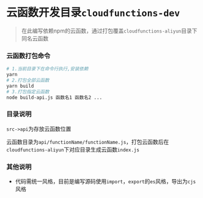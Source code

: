# 云函数开发目录`cloudfunctions-dev`

> 在此编写依赖npm的云函数，通过打包覆盖`cloudfunctions-aliyun`目录下同名云函数

### 云函数打包命令

```bash
# 1.当前目录下在命令行执行,安装依赖
yarn
# 2.打包全部云函数
yarn build
# 3.打包指定云函数
node build-api.js 函数名1 函数名2 ...
```

### 目录说明

`src->api`为存放云函数位置

云函数目录为`api/functionName/functionName.js`，打包云函数后在`cloudfunctions-aliyun`下对应目录生成云函数`index.js`

### 其他说明

- 代码需统一风格，目前是编写源码使用`import`，`export`的`es`风格，导出为`cjs`风格